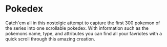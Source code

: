 # Pokedex

Catch'em all in this nostolgic attempt to capture the first 300 pokemon of the series into one 
scrollable pokedex. With information such as the pokemons name, type, and attributes you can 
find all your favriotes with a quick scroll through this amazing creation.   
